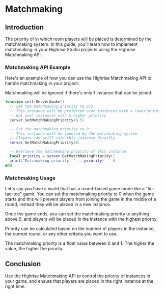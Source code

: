 # Matchmaking

## Introduction

The priority of in which room players will be placed is determined by the matchmaking system. In this guide, you'll learn how to implement matchmaking in your Highrise Studio projects using the Highrise Matchmaking API.

### Matchmaking API Example

Here's an example of how you can use the Highrise Matchmaking API to handle matchmaking in your project:

<Note type="warning">
Matchmaking will be ignored if there's only 1 instance that can be joined.
</Note>

```lua
function self:ServerAwake()
  -- Set the matchmaking priority to 0.5
  -- This instance will be preferred over instances with a lower priority
  -- Not over instances with a higher priority
  server.SetMatchMakingPriority(0.5)

  -- Set the matchmaking priority to 0
  -- This instance will be ignored by the matchmaking system
  -- Players can still join this instance directly
  server.SetMatchMakingPriority(0)

  -- Retrieve the matchmaking priority of this instance
  local priority = server.GetMatchMakingPriority()
  print("Matchmaking priority: " .. priority) -- 0
end
```

### Matchmaking Usage

Let's say you have a world that has a round-based game mode like a "tic-tac-toe" game. You can set the matchmaking priority to 0 when the game starts and this will prevent players from joining the game in the middle of a round, instead they will be placed in a new instance.

Once the game ends, you can set the matchmaking priority to anything above 0, and players will be placed in the instance with the highest priority.

Priority can be calculated based on the number of players in the instance, the current round, or any other criteria you want to use.

<Note type="info">
The matchmaking priority is a float value between 0 and 1. The higher the value, the higher the priority.
</Note>

## Conclusion

Use the Highrise Matchmaking API to control the priority of instances in your game, and ensure that players are placed in the right instance at the right time.